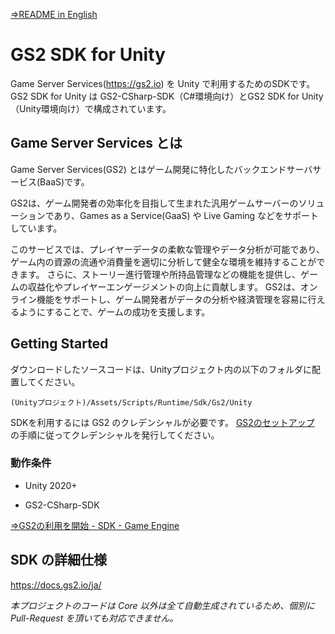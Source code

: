 [⇒README in English](README-en.md)

# GS2 SDK for Unity

Game Server Services(https://gs2.io) を Unity で利用するためのSDKです。
GS2 SDK for Unity は GS2-CSharp-SDK（C#環境向け）とGS2 SDK for Unity（Unity環境向け）で構成されています。

## Game Server Services とは

Game Server Services(GS2) とはゲーム開発に特化したバックエンドサーバサービス(BaaS)です。

GS2は、ゲーム開発者の効率化を目指して生まれた汎用ゲームサーバーのソリューションであり、Games as a Service(GaaS) や Live Gaming などをサポートしています。

このサービスでは、プレイヤーデータの柔軟な管理やデータ分析が可能であり、ゲーム内の資源の流通や消費量を適切に分析して健全な環境を維持することができます。
さらに、ストーリー進行管理や所持品管理などの機能を提供し、ゲームの収益化やプレイヤーエンゲージメントの向上に貢献します。
GS2は、オンライン機能をサポートし、ゲーム開発者がデータの分析や経済管理を容易に行えるようにすることで、ゲームの成功を支援します。

## Getting Started

ダウンロードしたソースコードは、Unityプロジェクト内の以下のフォルダに配置してください。

`(Unityプロジェクト)/Assets/Scripts/Runtime/Sdk/Gs2/Unity`

SDKを利用するには GS2 のクレデンシャルが必要です。
[GS2のセットアップ](https://docs.gs2.io/ja/get_start/tutorial/setup_gs2/) の手順に従ってクレデンシャルを発行してください。

### 動作条件

- Unity 2020+

- GS2-CSharp-SDK

[⇒GS2の利用を開始 - SDK - Game Engine](https://docs.gs2.io/ja/get_start/#game-engine)

## SDK の詳細仕様

https://docs.gs2.io/ja/

*本プロジェクトのコードは Core 以外は全て自動生成されているため、個別に Pull-Request を頂いても対応できません。*
